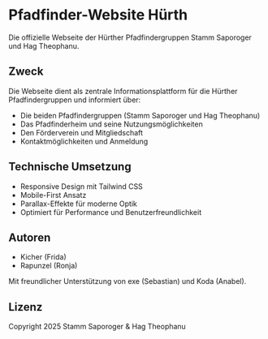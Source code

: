 # Pfadfinder-Website Hürth

Die offizielle Webseite der Hürther Pfadfindergruppen Stamm Saporoger und Hag Theophanu.

## Zweck
Die Webseite dient als zentrale Informationsplattform für die Hürther Pfadfindergruppen und informiert über:
- Die beiden Pfadfindergruppen (Stamm Saporoger und Hag Theophanu)
- Das Pfadfinderheim und seine Nutzungsmöglichkeiten
- Den Förderverein und Mitgliedschaft
- Kontaktmöglichkeiten und Anmeldung

## Technische Umsetzung
- Responsive Design mit Tailwind CSS
- Mobile-First Ansatz
- Parallax-Effekte für moderne Optik
- Optimiert für Performance und Benutzerfreundlichkeit

## Autoren
- Kicher (Frida)
- Rapunzel (Ronja)

Mit freundlicher Unterstützung von exe (Sebastian) und Koda (Anabel).


## Lizenz

Copyright 2025 Stamm Saporoger & Hag Theophanu

